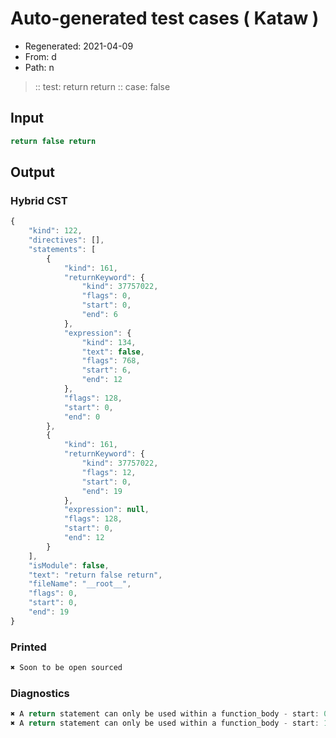 # Auto-generated test cases ( Kataw )
- Regenerated: 2021-04-09
- From: d
- Path: n
> :: test: return return
> :: case: false
## Input

`````js
return false return
`````

## Output

### Hybrid CST

```javascript
{
    "kind": 122,
    "directives": [],
    "statements": [
        {
            "kind": 161,
            "returnKeyword": {
                "kind": 37757022,
                "flags": 0,
                "start": 0,
                "end": 6
            },
            "expression": {
                "kind": 134,
                "text": false,
                "flags": 768,
                "start": 6,
                "end": 12
            },
            "flags": 128,
            "start": 0,
            "end": 0
        },
        {
            "kind": 161,
            "returnKeyword": {
                "kind": 37757022,
                "flags": 12,
                "start": 0,
                "end": 19
            },
            "expression": null,
            "flags": 128,
            "start": 0,
            "end": 12
        }
    ],
    "isModule": false,
    "text": "return false return",
    "fileName": "__root__",
    "flags": 0,
    "start": 0,
    "end": 19
}
```

### Printed

```javascript
✖ Soon to be open sourced
```

### Diagnostics

```javascript
✖ A return statement can only be used within a function_body - start: 0, end: 6
✖ A return statement can only be used within a function_body - start: 12, end: 19

```

